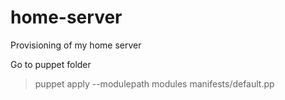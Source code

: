 home-server
===========

Provisioning of my home server

Go to puppet folder
>puppet apply --modulepath modules manifests/default.pp
